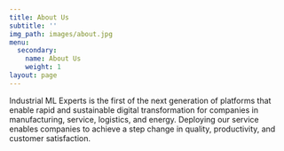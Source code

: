 ```yaml
---
title: About Us
subtitle: ''
img_path: images/about.jpg
menu:
  secondary:
    name: About Us
    weight: 1
layout: page
---
```

Industrial ML Experts is the first of the next generation of platforms that enable rapid and sustainable digital transformation for companies in manufacturing, service, logistics, and energy. Deploying our service enables companies to achieve a step change in quality, productivity, and customer satisfaction.
